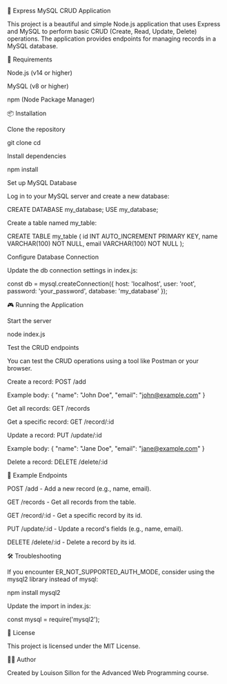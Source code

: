 🌟 Express MySQL CRUD Application

This project is a beautiful and simple Node.js application that uses Express and MySQL to perform basic CRUD (Create, Read, Update, Delete) operations. The application provides endpoints for managing records in a MySQL database.

🚀 Requirements

Node.js (v14 or higher)

MySQL (v8 or higher)

npm (Node Package Manager)

📦 Installation

Clone the repository

git clone <repository-url>
cd <repository-folder>

Install dependencies

npm install

Set up MySQL Database

Log in to your MySQL server and create a new database:

CREATE DATABASE my_database;
USE my_database;

Create a table named my_table:

CREATE TABLE my_table (
id INT AUTO_INCREMENT PRIMARY KEY,
name VARCHAR(100) NOT NULL,
email VARCHAR(100) NOT NULL
);

Configure Database Connection

Update the db connection settings in index.js:

const db = mysql.createConnection({
host: 'localhost',
user: 'root',
password: 'your_password',
database: 'my_database'
});

🎮 Running the Application

Start the server

node index.js

Test the CRUD endpoints

You can test the CRUD operations using a tool like Postman or your browser.

Create a record: POST /add

Example body: { "name": "John Doe", "email": "john@example.com" }

Get all records: GET /records

Get a specific record: GET /record/:id

Update a record: PUT /update/:id

Example body: { "name": "Jane Doe", "email": "jane@example.com" }

Delete a record: DELETE /delete/:id

🔗 Example Endpoints

POST /add - Add a new record (e.g., name, email).

GET /records - Get all records from the table.

GET /record/:id - Get a specific record by its id.

PUT /update/:id - Update a record's fields (e.g., name, email).

DELETE /delete/:id - Delete a record by its id.

🛠️ Troubleshooting

If you encounter ER_NOT_SUPPORTED_AUTH_MODE, consider using the mysql2 library instead of mysql:

npm install mysql2

Update the import in index.js:

const mysql = require('mysql2');

📜 License

This project is licensed under the MIT License.

👨‍💻 Author

Created by Louison Sillon for the Advanced Web Programming course.

